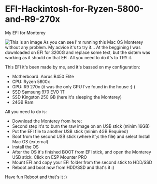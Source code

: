 # EFI-Hackintosh-for-Ryzen-5800-and-R9-270x
My EFI for Monterey


![This is an image](https://i.imgur.com/y2sxYGm.png)
As you can see I'm running this Mac OS Monterey without any problem.
My advice it's to try it... At the beggining I was downloaded on EFI for 3200G and replace some text, but the sistem was working as it should on that EFI.
All you need to do it's to TRY it.

This EFI it's been made by me, and it's bassed on my configuration:


 - Motherboard: Aorus B450 Elite
 - CPU: Ryzen 5800x
 - GPU: R9 270x (it was the only GPU I've found in the house :) )
 - SSD Samsung 970 EVO 1T
 - SSD Kingston 250 GB (here it's sleeping the Monterey)
 - 24GB Ram

All you need to do is:

- Download the Monterey from here: 
- Second step it's to burn the raw image on an USB stick (minim 16GB)
- Put the EFI file to another USB stick (minim 4GB Required)
- Boot from the second USB stick (where it';s the file) and select Install Mac OS (external)
- Install the OS
- After the OS it's finished BOOT from EFI stick, and open the Monterey USB stick. Click on ESP Mounter PRO
- Mount EFI and copy your EFI folder from the second stick to HDD/SSD
- Reboot and boot now from HDD/SSD and that's it :)

Have fun
Reboot and that's it :)
